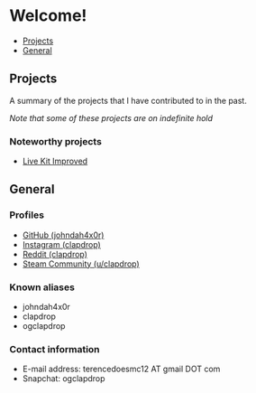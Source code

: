 # Welcome!
 * [Projects](#Projects)
 * [General](#General)

## Projects
A summary of the projects that I have contributed to in the past.

*Note that some of these projects are on indefinite hold*

### Noteworthy projects
- [Live Kit Improved](https://github.com/johndah4x0r/livekit-improved)

## General

### Profiles
- [GitHub (johndah4x0r)](https://github.com/johndah4x0r/)
- [Instagram (clapdrop)](https://instagram.com/clapdrop)
- [Reddit (clapdrop)](https://reddit.com/u/clapdrop)
- [Steam Community (u/clapdrop)](https://steamcommunity.com/id/clapdrop)

### Known aliases
- johndah4x0r
- clapdrop
- ogclapdrop

### Contact information
- E-mail address: terencedoesmc12 AT gmail DOT com
- Snapchat: ogclapdrop